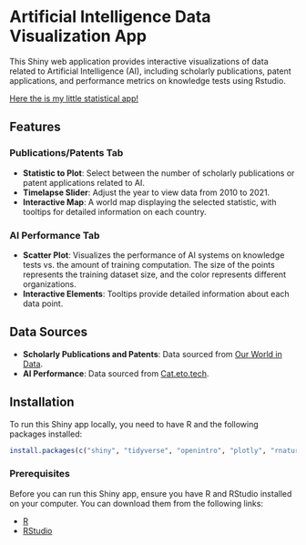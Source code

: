 # Artificial Intelligence Data Visualization App

This Shiny web application provides interactive visualizations of data related to Artificial Intelligence (AI), including scholarly publications, patent applications, and performance metrics on knowledge tests using Rstudio.

[Here the is my little statistical app!](https://phamb5.shinyapps.io/AIFinalProject/)

## Features

### Publications/Patents Tab

- **Statistic to Plot**: Select between the number of scholarly publications or patent applications related to AI.
- **Timelapse Slider**: Adjust the year to view data from 2010 to 2021.
- **Interactive Map**: A world map displaying the selected statistic, with tooltips for detailed information on each country.

### AI Performance Tab

- **Scatter Plot**: Visualizes the performance of AI systems on knowledge tests vs. the amount of training computation. The size of the points represents the training dataset size, and the color represents different organizations.
- **Interactive Elements**: Tooltips provide detailed information about each data point.

## Data Sources

- **Scholarly Publications and Patents**: Data sourced from [Our World in Data](https://ourworldindata.org/artificial-intelligence).
- **AI Performance**: Data sourced from [Cat.eto.tech](https://cat.eto.tech/).

## Installation
To run this Shiny app locally, you need to have R and the following packages installed:

```r
install.packages(c("shiny", "tidyverse", "openintro", "plotly", "rnaturalearth", "rnaturalearthdata", "readxl", "dplyr"))
```
### Prerequisites

Before you can run this Shiny app, ensure you have R and RStudio installed on your computer. You can download them from the following links:

- [R](https://cran.r-project.org/)
- [RStudio](https://www.rstudio.com/products/rstudio/download/)
